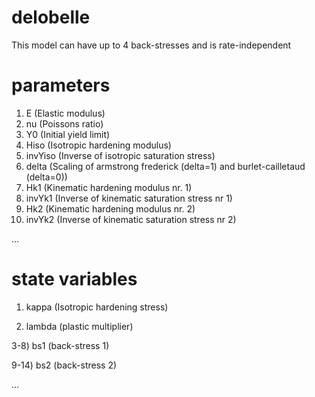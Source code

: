 # delobelle
This model can have up to 4 back-stresses and is rate-independent

# parameters
1. E (Elastic modulus)
2. nu (Poissons ratio)
3. Y0 (Initial yield limit) 
4. Hiso (Isotropic hardening modulus)
5. invYiso (Inverse of isotropic saturation stress)
6. delta (Scaling of armstrong frederick (delta=1) and burlet-cailletaud (delta=0))
7. Hk1 (Kinematic hardening modulus nr. 1)
8. invYk1 (Inverse of kinematic saturation stress nr 1)
9. Hk2 (Kinematic hardening modulus nr. 2)
10. invYk2 (Inverse of kinematic saturation stress nr 2)

...

# state variables
1) kappa (Isotropic hardening stress)

2) lambda (plastic multiplier)

3-8) bs1 (back-stress 1)

9-14) bs2 (back-stress 2)

...